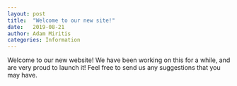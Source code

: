 ```yaml
---
layout: post
title:  "Welcome to our new site!"
date:   2019-08-21
author: Adam Miritis
categories: Information
---
```

Welcome to our new website! We have been working on this for a while, and are very proud to launch it! Feel free to send us any suggestions that you may have.
